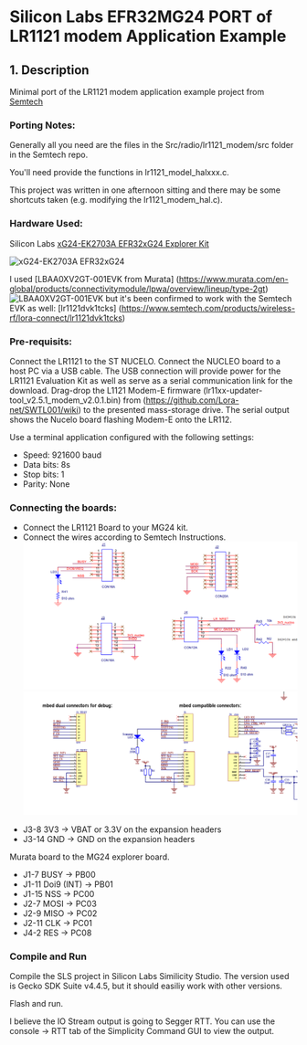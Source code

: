 # Silicon Labs EFR32MG24 PORT of LR1121 modem Application Example

## 1. Description

Minimal port of the LR1121 modem application example project from [Semtech](https://github.com/Lora-net/ModemE_application_examples/)

### Porting Notes:

Generally all you need are the files in the Src/radio/lr1121_modem/src folder in the Semtech repo.  

You'll need provide the functions in lr1121_model_halxxx.c.

This project was written in one afternoon sitting and there may be some shortcuts taken (e.g. modifying the lr1121_modem_hal.c).  

### Hardware Used:

Silicon Labs [xG24-EK2703A EFR32xG24 Explorer Kit](https://www.silabs.com/development-tools/wireless/efr32xg24-explorer-kit?tab=overview)

![xG24-EK2703A EFR32xG24](https://silabs.scene7.com/is/image/siliconlabs/xg24-ek2703a?)

I used [LBAA0XV2GT-001EVK from Murata] (https://www.murata.com/en-global/products/connectivitymodule/lpwa/overview/lineup/type-2gt)
![LBAA0XV2GT-001EVK](https://mm.digikey.com/Volume0/opasdata/d220001/derivates/6/003/220/549/MFG_LBAA0XV2GT-001EVK_web%28640x640%29.jpg)
but it's been confirmed to work with the Semtech EVK as well: [lr1121dvk1tcks] (https://www.semtech.com/products/wireless-rf/lora-connect/lr1121dvk1tcks)

### Pre-requisits:
Connect the LR1121 to the ST NUCELO.
Connect the NUCLEO board to a host PC via a USB cable. The USB connection will provide power for the LR1121 Evaluation Kit as well as serve as a serial communication link for the download.
Drag-drop the L1121 Modem-E firmware (lr11xx-updater-tool_v2.5.1_modem_v2.0.1.bin) from (https://github.com/Lora-net/SWTL001/wiki) to the presented mass-storage drive. 
The serial output shows the Nucelo board flashing Modem-E onto the LR112.

Use a terminal application configured with the following settings:

*    Speed: 921600 baud
*    Data bits: 8s
*    Stop bits: 1
*    Parity: None

 ### Connecting the boards:
   
- Connect the LR1121 Board to your MG24 kit.
- Connect the wires according to Semtech Instructions. 
![LR1121 Board schematics](images/LR1121_schematic.png)
![LR1121 Board schematics 2](images/LR1121_schematic2.png)
 

* J3-8  3V3 -> VBAT or 3.3V on the expansion headers
* J3-14 GND -> GND on the expansion headers 

Murata board to the MG24 explorer board.
* J1-7 BUSY -> PB00
* J1-11 Doi9 (INT) -> PB01
* J1-15 NSS -> PC00
* J2-7 MOSI -> PC03
* J2-9 MISO -> PC02
* J2-11 CLK -> PC01
* J4-2 RES -> PC08


### Compile and Run

Compile the SLS project in Silicon Labs Similicity Studio.  The version used is Gecko SDK Suite v4.4.5, but it should easiliy work with other versions.
   
Flash and run.

I believe the IO Stream output is going to Segger RTT.  You can use the console -> RTT tab of the Simplicity Command GUI to view the output.

 
